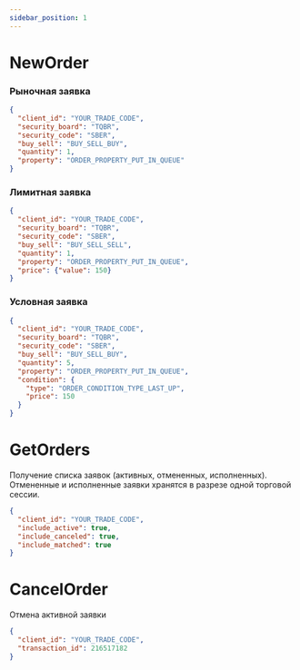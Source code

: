 ```yaml
---
sidebar_position: 1
---
```

# NewOrder

### Рыночная заявка

```json
{
  "client_id": "YOUR_TRADE_CODE",
  "security_board": "TQBR",
  "security_code": "SBER",
  "buy_sell": "BUY_SELL_BUY",
  "quantity": 1,
  "property": "ORDER_PROPERTY_PUT_IN_QUEUE"
}
```

### Лимитная заявка

```json
{
  "client_id": "YOUR_TRADE_CODE",
  "security_board": "TQBR",
  "security_code": "SBER",
  "buy_sell": "BUY_SELL_SELL",
  "quantity": 1,
  "property": "ORDER_PROPERTY_PUT_IN_QUEUE",
  "price": {"value": 150}
}
```

### Условная заявка

```json
{
  "client_id": "YOUR_TRADE_CODE",
  "security_board": "TQBR",
  "security_code": "SBER",
  "buy_sell": "BUY_SELL_BUY",
  "quantity": 5,
  "property": "ORDER_PROPERTY_PUT_IN_QUEUE",
  "condition": {
    "type": "ORDER_CONDITION_TYPE_LAST_UP",
    "price": 150
  }
}
```

# GetOrders

Получение списка заявок (активных, отмененных, исполненных). 
Отмененные и исполненные заявки хранятся в разрезе одной торговой сессии.

```json
{
  "client_id": "YOUR_TRADE_CODE",
  "include_active": true,
  "include_canceled": true,
  "include_matched": true
}
```

# CancelOrder

Отмена активной заявки

```json
{
  "client_id": "YOUR_TRADE_CODE",
  "transaction_id": 216517182
}
```